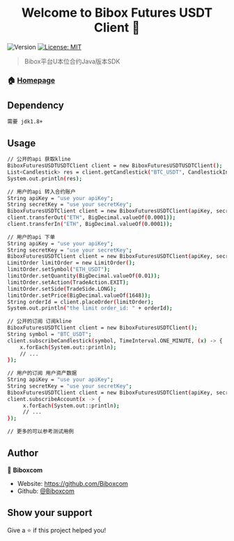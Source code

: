 <h1 align="center">Welcome to Bibox Futures USDT Client 👋</h1>
<p>
  <img alt="Version" src="https://img.shields.io/badge/version-v1.0.0-blue.svg?cacheSeconds=2592000" />
  <a href="#" target="_blank">
    <img alt="License: MIT" src="https://img.shields.io/badge/License-MIT-yellow.svg" />
  </a>
</p>

> Bibox平台U本位合约Java版本SDK

### 🏠 [Homepage](https://futures.bibox.me/zh/futures)

## Dependency

```sh
需要 jdk1.8+
```

## Usage

```sh
// 公开的api 获取kline
BiboxFuturesUSDTUSDTClient client = new BiboxFuturesUSDTUSDTClient();
List<Candlestick> res = client.getCandlestick("BTC_USDT", CandlestickInterval.WEEKLY,10);
System.out.println(res);
        
// 用户的api 转入合约账户
String apiKey = "use your apiKey";
String secretKey = "use your secretKey";
BiboxFuturesUSDTClient client = new BiboxFuturesUSDTClient(apiKey, secretKey);
client.transferOut("ETH", BigDecimal.valueOf(0.0001));
client.transferIn("ETH", BigDecimal.valueOf(0.0001));
        
// 用户的api 下单
String apiKey = "use your apiKey";
String secretKey = "use your secretKey";
BiboxFuturesUSDTClient client = new BiboxFuturesUSDTClient(apiKey, secretKey);
LimitOrder limitOrder = new LimitOrder();
limitOrder.setSymbol("ETH_USDT");
limitOrder.setQuantity(BigDecimal.valueOf(0.01));
limitOrder.setAction(TradeAction.EXIT);
limitOrder.setSide(TradeSide.LONG);
limitOrder.setPrice(BigDecimal.valueOf(1648));
String orderId = client.placeOrder(limitOrder);
System.out.println("the limit order_id: " + orderId);
        
// 公开的订阅 订阅kline
BiboxFuturesUSDTClient client = new BiboxFuturesUSDTClient();
String symbol = "BTC_USDT";
client.subscribeCandlestick(symbol, TimeInterval.ONE_MINUTE, (x) -> {
    x.forEach(System.out::println);
    // ...
});
        
// 用户的订阅 用户资产数据
String apiKey = "use your apiKey";
String secretKey = "use your secretKey";
BiboxFuturesUSDTClient client = new BiboxFuturesUSDTClient(apiKey, secretKey);
client.subscribeAccount(x -> {
     x.forEach(System.out::println);
     // ...
});
        
// 更多的可以参考测试用例
```

## Author

👤 **Biboxcom**

* Website: https://github.com/Biboxcom
* Github: [@Biboxcom](https://github.com/Biboxcom)

## Show your support

Give a ⭐️ if this project helped you!


